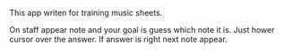 This app writen for training music sheets.

On staff appear note and your goal is guess which note it is. Just hower cursor over the answer. If answer is right next note appear.

